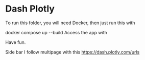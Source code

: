 # Dash Plotly
To run this folder, you will need Docker, then just run this with

docker compose up --build
Access the app with 

Have fun.

Side bar
I follow multipage with this https://dash.plotly.com/urls
